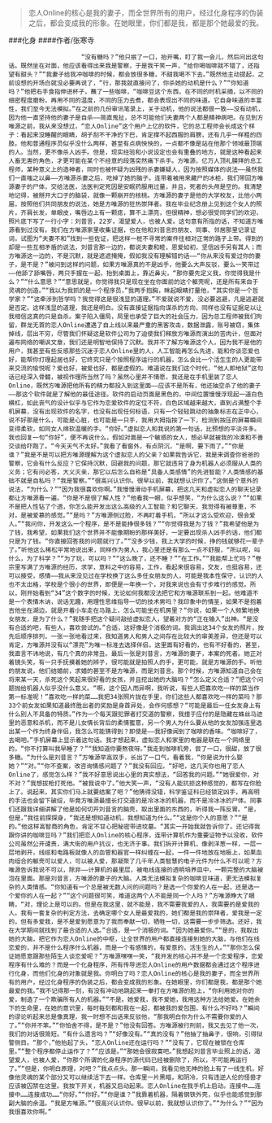 > 恋人Online的核心是我的妻子，而全世界所有的用户，经过化身程序的伪装之后，都会变成我的形象。在她眼里，你们都是我，都是那个她最爱的我。

###化身
####作者/张寒寺

						“没有糖吗？”他只抿了一口，抬开嘴，盯了我一会儿，然后问出这句话。既然坐在对面，他应该看得出来我是警察，于是我干笑一声，“给你喝咖啡就不错了，还指望有甜头？”“我妻子给我冲咖啡的时候，都会放很多糖，不甜我喝不下去。”既然他主动提起，之前设想的开场白就没必要再说了，“行，那我就直接问了，你杀她的动机是什么？”“你知道吗？”他把右手食指伸进杯子，蘸了一些咖啡，“咖啡豆这个东西，在不同的时机采摘，以不同的细密程度磨粉，再用不同的温度，不同的压力去煮，都会表现出不同的味道。它自身味道的丰富性，我们至今无法模拟。”在之前的几份审讯笔录上，关于动机，他的说法都很一致——没有动机，因为他一直坚持他的妻子是自杀——简直鬼扯，总不可能他们夫妻两个人都是精神病吧。在见到方唯源之前，我从来没想过，“恋人Online”这个用户上亿的软件，它的总工程师会长成这个样子：看起来没睡醒的眼睛，胡子刮不干净的下巴，肯定撑不起西服的肩膀，还有几乎一样粗的四肢。他和普通程序员似乎没什么两样，甚至有点病怏怏的，一点都不像是站在他那个领域最顶端的人。当然，更不像杀人凶手。但是，现实经验和小说设定也会有重叠的地方，就是这种看起来人畜无害的角色，才更可能在某个不经意的段落突然痛下杀手。方唯源，亿万人顶礼膜拜的总工程师，某种意义上的造神者，同时也被怀疑为凶残的杀妻嫌疑人，因为按照媒体的说法——虽然我们一直嗤之以鼻——方唯源杀妻之后，吃掉了她的脑子。连带着被用来藏尸的冰柜，我们带回方唯源妻子的尸体，交给法医，法医判定死因是安眠药服用过量，并且，死者的头颅是空的。我清楚地记得，被掰开大口子的脑袋，就像一颗崩开的核桃。方唯源的妻子是他的大学校友，比他小两届，按照他们共同朋友的说法，她是方唯源的狂热崇拜者。我在毕业纪念册上见到这个女人的照片，齐肩长发，单眼皮，嘴唇边上有一颗痣，算不上漂亮，但很精神，想必很受同学们的欢迎，照片底下写了一行小字：刘昔言，22岁，渴望爱人，也被人爱。这句意有所指的话，不知道方唯源看到过没有。我们在方唯源家里收集证据，也在他和刘昔言的朋友、同事、邻居那里记录证词，试图为“夫妻不和”找到一些佐证，把这样一桩不寻常的案件往相对正常的路子上带。得到的却是一些互相矛盾的说法，刘昔言那一边的，都说夫妻和睦，恩爱如初，坚信凶手另有其人；而方唯源这一边的，不是沉默，就是遮遮掩掩，假如我没有理解错的话——“你从来没有爱过你的妻子，是不是？”被问到这样的问题，如果方唯源真的不是凶手，他要么大声反驳，要么一笑带过——他舔了舔嘴唇，两只手握在一起，抬到桌面上，靠近鼻尖，“那你要先定义我，你觉得我是什么？”“什么意思？”“意思就是，你觉得我只是现在坐在你面前的这个躯壳呢，还是所有来自于灵魂的创造。”“我以为我抓的是一个程序员，”我两手抱胸，眯起眼睛打量他，“其实你是一个哲学家？”“这牵涉到哲学吗？我觉得这是很浅显的道理。”不爱就说不爱，没必要逃避，凡是逃避就是否定。这样浅显的道理，我还是明白。没有直接证据指向谋杀的方向，同样也没有证据足以让我相信这真的只是自杀。案子陷入僵局，局里也承受了巨大的社会压力，因为总工程师被我们拘留，群龙无首的恋人Online遭遇了自上线以来最严重的黑客攻击，数据泄露，账号被窃，集体掉线，层出不穷，尽管我们怀疑这是软件公司为了迫使我们释放方唯源而演出的苦肉计，但面对遍布网络的嘲讽文章，我们还是明智地保持了沉默。我并不了解方唯源这个人，因为我不是他的用户，我甚至有些反感那些沉迷于恋人Online里的人，人工智能再怎么先进，能和你谈恋爱也好，能帮你打理起居也好，它终究只是个按照程序运行的机器，怎么会比一个活生生的人更能带来交流的愉悦呢？爱也好，被爱也好，都是虚假的。难道说在我们这个时代，“他人即地狱”这句话已经深入骨髓，被视作理所当然了吗？虽然心里并不情愿，我还是在手机里装了恋人Online，既然方唯源把他所有的精力都投入到这里面——应该不是所有，他还抽空杀了他的妻子——那这个软件就是了解他的最佳途径。软件的启动页面是黑色的，中间位置慢慢浮现起一道白色横杠，如此丧气的设计似乎与它作为恋爱软件的定位不符，白色区域越来越大，直到占满整个手机屏幕，没有出现软件的名字，也没有出现任何标语，只有一个轻轻跳动的抽象标志在正中心，说不好那是什么，可能是心脏，也可能是一只手，我用大拇指按了一下，检测到按压的屏幕瞬间变得柔软，如同女人绵软温暖的手。“你好。”虚拟恋人和我说的第一句话，比预想的平淡许多。我也回复一句“你好”，便不再说什么，假如对面是一个敏感的女人，想必早就被我的冷漠和不善交谈给吓跑了。“今天天气不太好。”我看了看窗外，有点阴沉，“是啊，要下雨了。”“你是谁？”我是不是可以把方唯源理解为这个虚拟恋人的父亲？如果我告诉它，我是来调查你爸爸的警察，它会有什么反应？它保持沉默，回避我的问题，那它就违背了身为机器人必须服从人类的义务；它有问必答，大义灭亲，那它以后怎么自称是“具备人类感情”的先进智能？人类情感的基础不就是自私吗？“我是警察。”“很高兴认识你。很早以前，我就想认识你了。”这倒是个意外的说法，“为什么？”“因为我很喜欢你啊。”我慢慢滑动手机屏幕，把这几天和虚拟恋人的聊天记录都让方唯源看一遍。“你是不是很了解人性？”他看我一眼，似乎想笑，“为什么这么说？”“如果不是把人性钻了个透，你怎么能开发出这么高级的人工智能？和它聊天，我觉得有被尊重，不对，是被爱慕的感觉。”“是吗？”方唯源侧过脸，不再盯着手机，“所以才这么受欢迎，很会爱人。”“我问你，开发这么一个程序，是不是能挣很多钱？”“你觉得我是为了钱？”我希望他是为了钱，我希望，如果我们这个世界并不能像期盼的那样美好，一定要出现杀人凶手的话，他们都只是为了钱。“你直接回答我的问题就行了。”“没多少钱，我上大学的时候，挣的钱就够花一辈子了。”听他这么稀松平常地说出来，同样作为男人，我心里还是有那么一点不舒服，“所以呢，叫什么，为了科学？”“为了玩，可以吗？”“这么晚了，还不睡？”“在工作。”“我能帮上忙吗？”卷宗里写满了方唯源的经历，求学，意料之中的容易，工作，看起来很容易，交友，也挺容易，还可以接受，感情——我从来没见过在学校换了这么多任女朋友的人，可能是我本性保守，认识的人也不太出格，学校是个很小的世界，即便是一年换一个，对我来说也会有寸步难行的感觉。所以，刚开始看到“34”这个数字的时候，无论如何我都没法把它和方唯源联系到一起。他难道不是一个表情木讷，说话无趣，用理性思维指导一切的技术男吗？我印象中的情圣，如果不是抱着吉他坐在湖边，就是开着小车走在马路上，怎么可能坐在机房里？“你说，如果一个人频繁地换女朋友，是为了什么？”我随手把这个疑问敲给虚拟恋人，望着对方的“正在输入”出神。“是没有合适的吧，有些人，喜欢尝试的。”合适，这好像是个消极的词。我调出这34个女友的照片，按先后顺序排列，一张一张地看过来，我知道男人和男人之间存在比较大的审美差异，但还是可以肯定，方唯源并没有以“漂亮”为唯一标准去选择伴侣，这里面有好看的，也有不好看的，甚至，我直言不讳地说，有几个真的非常丑。最后一张是刘昔言，方唯源的妻子，本案的死者。她正对着镜头笑，有一只手抚摸着她的辫子，很可能就是拍照人的手，更可能，就是方唯源的手。听他的朋友说，他们结婚前，求婚的甚至不是方唯源，而是刘昔言。那个时候，方唯源知道自己会在将来某一天，杀死这个笑起来很好看的女孩，并且挖出她的大脑吗？“怎么定义合适？”把这个问题抛给机器人似乎没什么意义。“啊，这个因人而异啊，我听说，有些人把喜欢吃一样的菜当作第一标准呢！”喜欢吃一样的菜……我把34张照片拢在手里，你们这些人都喜欢吃一样的菜吗？那33个前女友如果知道最终胜出者的奖励是身首异处，会作何感想？“可能是最后一任女友身上有什么别人不具备的特质。”作为一个每天跟犯罪者打交道的警察，我擅于应付的是隐藏在蛛丝马迹里的恶意和杀机，而不是儿女情长背后的柔情蜜意，另一个男人为什么要从他的女友加强连里选出某一个作为终身伴侣，我怎么可能猜得到？即使是——我好像闻到了咖啡的香味。“咖啡好了，去喝吧。”手机屏幕上显示着这句话。我才想起来，虚拟恋人和家里的电器是联在一个网络里的，“你不打算叫我早睡了？”“我知道你要熬夜呀。”我走到咖啡机旁，尝了一口，很甜，放了很多糖。“为什么是刘昔言？”方唯源举高双手，长出了一口气，看着我，“你是说为什么娶她？”“对。”“你不查案，改咨询情感问题了？”我没有回应。“好吧，这几天你也用了恋人Online了，感觉怎么样？”我不好意思说出心里的真实想法，“回答我的问题。”“她很爱你，对不对？”我想拔枪打死他。“被我说中了。”他大笑一声，“没有人能抗拒这种感觉的，都写在你脸上了。说起来，其实你们马上就要结案了吧？”他猜得没错，科学鉴证科已经锁定凶手，再高明的手法也会留下破绽，毕竟方唯源最擅长打交道的是冷冰冰的机器，而不是冷冰冰的尸体。同事们还跟我详细讲解了他是如何切开刘昔言的脑壳，取出里面的东西的，听得我一阵反胃。“是，但是，”我往前探探身，“我还是想知道动机，我想知道为什么。”“这是你个人的意愿？”“是的。”他这样高智商的角色，肯定不甘心把秘密带进坟墓。“其实一开始我就告诉你了。还记得我跟你讲的咖啡豆吗？”我们把恋人Online的核心程序，连带计算机作为重要证物予以没收，软件公司虽然公开谴责，满大街的用户抗议，也无济于事。我们拆开计算机，像剥洋葱一样，一层一层地剥开，线缆和电路板就像人的血管和器官一样纠缠在一起，一件一件地放在地板上，如果血肉组合的躯壳可以爱人，可以被人爱，那凝聚了几千年人类智慧的电子元件为什么不可以呢？方唯源告诉我说不可以，除非——计算机的最里层，被电线连接的透明培养皿中，一颗完整的大脑被泡在里面。那是刘昔言，方唯源的妻子的大脑。人类无法模拟复杂的咖啡豆味道，更无法模拟复杂的人类情感。“你知道有一个总是被无数人问的问题吗？是选一个你爱的人在一起，还是选一个爱你的人在一起？”“这个问题很可笑，难道这两个人不能是同一个人吗？”方唯源睁大了眼睛，“对，理论上是可以的。但是在我这里，就不能是，我不需要我爱的人，我需要的是爱我的人。我有一套复杂的判定方法，去确定哪个女人是最爱我的，她们都是我的崇拜者，爱我是一定的，但有多爱我，是不是爱到愿意为了我而奉献一切，牺牲一切，这需要一步步筛选。还好，我在大学期间就找到了最合适的人选。”合适，是一个消极的词。“因为她最爱你。”“是的，我取出她的大脑，把它作为恋人Online的中枢，让全世界的用户都直接连接到她的大脑，与他们在线恋爱的，并不是什么程序什么机器，而是一个有感情的，有爱意的，活生生的人。”“那你怎么保证她愿意跟那些陌生人谈恋爱呢？”方唯源嘿嘿一笑，“我开发的核心并不是一个恋爱程序，恋爱程序有什么难的？而是一个化身程序，所有传导进恋人Online的用户数据都会通过这个程序进行化身，而他们化身的对象就是我。你明白了吗？恋人Online的核心是我的妻子，而全世界所有的用户，经过化身程序的伪装之后，都会变成我的形象。在她眼里，你们都是我，都是那个她最爱的我。”我不记得那一刻，有没有冲动地跳起来一拳打在方唯源的脸上，“你利用她对你的爱，制造了一个欺骗所有人的机器。”“不是。她爱我，我不爱她，我用这种方法给她爱。在她余下的生命里，在她的意识里，每时每刻都和我在一起，都被我的爱包围，有什么不好吗？”瞬间的谬论听起来总是像真理，我一时想不出话来反驳他，“那我明白你为什么不需要你爱的人了。”“你并不笨。”“你怕舍不得，是不是？”他没有回答。方唯源被行刑前，我又去见了他一次，我们的对话很简短。“有什么遗言吗？”“好像没有。”“真的没有？”他抽了抽鼻子，很响，引得狱警侧目。“那个，”他抬起了头，“恋人Online还在运行吗？”“没有了，它现在被锁在仓库里。”“整个程序都停止运作了？”“应该是。”“那她会很寂寞吧。”我想起刘昔言毕业照上的话，渴望爱人，也被人爱，“你那个所谓的化身程序的源代码已经被删除了，所以，不可能再运行了。”“但是，你明白原理，对吧？”我点点头。那一瞬间，我看见他无神的脸上有了一线生机，好像他灵魂的某个部分又可以继续活下去一样。仓库里一片黑暗，和阴冷，只有违逆人伦的怪兽才应该被囚禁在这里。我按下开关，机器又启动起来。恋人Online在我手机上启动。连接中……连接中……连接成功……“你好。”“你好。”“你是谁？”我靠着机器，隔着钢铁外壳，似乎也能感觉到那副大脑的余温。“我是方唯源。”“很高兴认识你。很早以前，我就想认识你了。”“为什么？”“因为我很喜欢你啊。”			  		